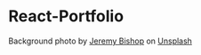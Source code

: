 # React-Portfolio

Background photo by <a href="https://unsplash.com/@jeremybishop?utm_source=unsplash&utm_medium=referral&utm_content=creditCopyText">Jeremy Bishop</a> on <a href="https://unsplash.com/backgrounds?utm_source=unsplash&utm_medium=referral&utm_content=creditCopyText">Unsplash</a>
  
